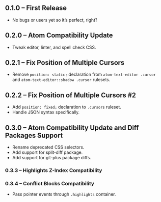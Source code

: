 ## 0.1.0 – First Release

  * No bugs or users yet so it’s perfect, right?

## 0.2.0 – Atom Compatibility Update

  * Tweak editor, linter, and spell check CSS.

## 0.2.1 – Fix Position of Multiple Cursors

  * Remove `position: static;` declaration from `atom-text-editor .cursor` and
    `atom-text-editor::shadow .cursor` rulesets.

## 0.2.2 – Fix Position of Multiple Cursors #2

  * Add `position: fixed;` declaration to `.cursors` ruleset.
  * Handle JSON syntax specifically.

## 0.3.0 – Atom Compatibility Update and Diff Packages Support

  * Rename deprecated CSS selectors.
  * Add support for split-diff package.
  * Add support for git-plus package diffs.

### 0.3.3 – Highlights Z-Index Compatibility

### 0.3.4 – Conflict Blocks Compatibility

  * Pass pointer events through `.highlights` container.

